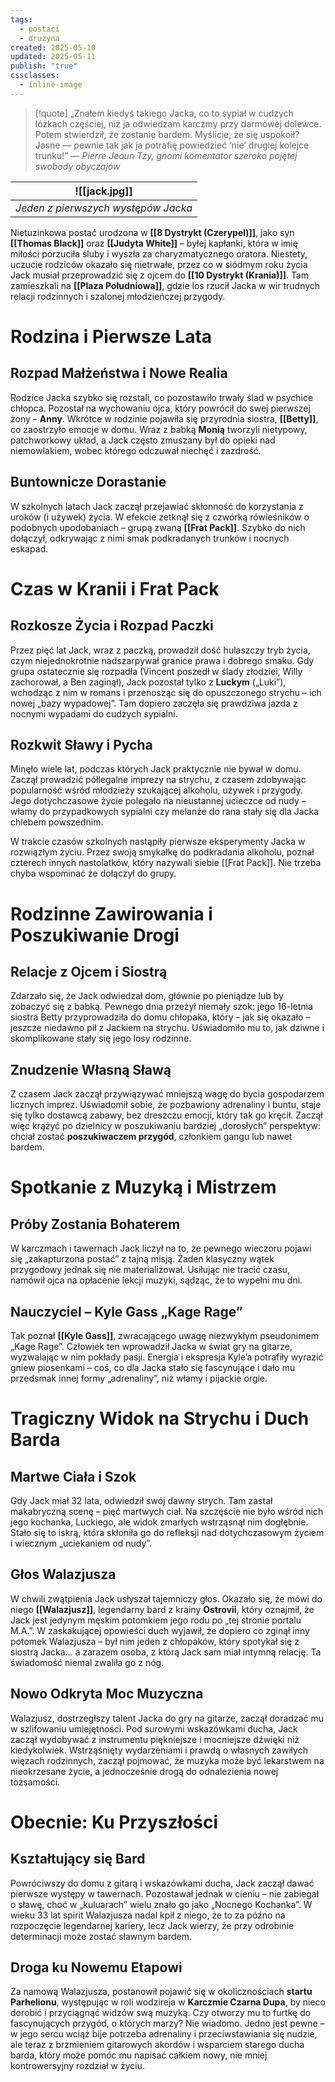 ```yaml
---
tags:
  - postaci
  - druzyna
created: 2025-05-10
updated: 2025-05-11
publish: "true"
cssclasses:
  - inline-image
---
```

> [!quote] „Znałem kiedyś takiego Jacka, co to sypiał w cudzych łóżkach częściej, niż ja odwiedzam karczmy przy darmowej dolewce. Potem stwierdził, że zostanie bardem. Myślicie, że się uspokoił? Jasne — pewnie tak jak ja potrafię powiedzieć ‘nie’ drugiej kolejce trunku!”
>— _Pierre Jeoun Tzy, gnomi komentator szeroko pojętej swobody obyczajów_


|  ![[jack.jpg]]   | 
| --- | 
|  *Jeden z pierwszych występów Jacka*   | 


Nietuzinkowa postać urodzona w **[[8 Dystrykt (Czerypel)]]**, jako syn **[[Thomas Black]]** oraz **[[Judyta White]]** – byłej kapłanki, która w imię miłości porzuciła śluby i wyszła za charyzmatycznego oratora. Niestety, uczucie rodziców okazało się nietrwałe, przez co w siódmym roku życia Jack musiał przeprowadzić się z ojcem do **[[10 Dystrykt (Krania)]]**. Tam zamieszkali na **[[Plaza Południowa]]**, gdzie los rzucił Jacka w wir trudnych relacji rodzinnych i szalonej młodzieńczej przygody.
# **Rodzina i Pierwsze Lata**
## Rozpad Małżeństwa i Nowe Realia
Rodzice Jacka szybko się rozstali, co pozostawiło trwały ślad w psychice chłopca. Pozostał na wychowaniu ojca, który powrócił do swej pierwszej żony – **Anny**. Wkrótce w rodzinie pojawiła się przyrodnia siostra, **[[Betty]]**, co zaostrzyło emocje w domu. Wraz z babką **Monią** tworzyli nietypowy, patchworkowy układ, a Jack często zmuszany był do opieki nad niemowlakiem, wobec którego odczuwał niechęć i zazdrość.
## Buntownicze Dorastanie
W szkolnych latach Jack zaczął przejawiać skłonność do korzystania z uroków (i używek) życia. W efekcie zetknął się z czwórką rówieśników o podobnych upodobaniach – grupą zwaną **[[Frat Pack]]**. Szybko do nich dołączył, odkrywając z nimi smak podkradanych trunków i nocnych eskapad.
# **Czas w Kranii i Frat Pack**
## Rozkosze Życia i Rozpad Paczki
Przez pięć lat Jack, wraz z paczką, prowadził dość hulaszczy tryb życia, czym niejednokrotnie nadszarpywał granice prawa i dobrego smaku. Gdy grupa ostatecznie się rozpadła (Vincent poszedł w ślady złodziei, Willy zachorował, a Ben zaginął), Jack pozostał tylko z **Luckym** („Luki”), wchodząc z nim w romans i przenosząc się do opuszczonego strychu – ich nowej „bazy wypadowej”. Tam dopiero zaczęła się prawdziwa jazda z nocnymi wypadami do cudzych sypialni.
## Rozkwit Sławy i Pycha
Minęło wiele lat, podczas których Jack praktycznie nie bywał w domu. Zaczął prowadzić półlegalne imprezy na strychu, z czasem zdobywając popularność wśród młodzieży szukającej alkoholu, używek i przygody. Jego dotychczasowe życie polegało na nieustannej ucieczce od nudy – włamy do przypadkowych sypialni czy melanże do rana stały się dla Jacka chlebem powszednim.

W trakcie czasów szkolnych nastąpiły pierwsze eksperymenty Jacka w rozwiązłym życiu. Przez swoją smykałkę do podkradania alkoholu, poznał czterech innych nastolatków, który nazywali siebie [[Frat Pack]]. Nie trzeba chyba wspominać że dołączył do grupy. 
# **Rodzinne Zawirowania i Poszukiwanie Drogi**
## Relacje z Ojcem i Siostrą
Zdarzało się, że Jack odwiedzał dom, głównie po pieniądze lub by zobaczyć się z babką. Pewnego dnia przeżył niemały szok: jego 16-letnia siostra Betty przyprowadziła do domu chłopaka, który – jak się okazało – jeszcze niedawno pił z Jackiem na strychu. Uświadomiło mu to, jak dziwne i skomplikowane stały się jego losy rodzinne.
## Znudzenie Własną Sławą
Z czasem Jack zaczął przywiązywać mniejszą wagę do bycia gospodarzem licznych imprez. Uświadomił sobie, że pozbawiony adrenaliny i buntu, staje się tylko dostawcą zabawy, bez dreszczu emocji, który tak go kręcił. Zaczął więc krążyć po dzielnicy w poszukiwaniu bardziej „dorosłych” perspektyw: chciał zostać **poszukiwaczem przygód**, członkiem gangu lub nawet bardem.
# **Spotkanie z Muzyką i Mistrzem**
## Próby Zostania Bohaterem
W karczmach i tawernach Jack liczył na to, że pewnego wieczoru pojawi się „zakapturzona postać” z tajną misją. Żaden klasyczny wątek przygodowy jednak się nie materializował. Usiłując nie tracić czasu, namówił ojca na opłacenie lekcji muzyki, sądząc, że to wypełni mu dni.
## Nauczyciel – Kyle Gass „Kage Rage”
Tak poznał **[[Kyle Gass]]**, zwracającego uwagę niezwykłym pseudonimem „Kage Rage”. Człowiek ten wprowadził Jacka w świat gry na gitarze, wyzwalając w nim pokłady pasji. Energia i ekspresja Kyle’a potrafiły wyrazić gniew piosenkami – coś, co dla Jacka stało się fascynujące i dało mu przedsmak innej formy „adrenaliny”, niż włamy i pijackie orgie.
# **Tragiczny Widok na Strychu i Duch Barda**
## Martwe Ciała i Szok
Gdy Jack miał 32 lata, odwiedził swój dawny strych. Tam zastał makabryczną scenę – pięć martwych ciał. Na szczęście nie było wśród nich jego kochanka, Luckiego, ale widok zmarłych wstrząsnął nim dogłębnie. Stało się to iskrą, która skłoniła go do refleksji nad dotychczasowym życiem i wiecznym „uciekaniem od nudy”.
## Głos Walazjusza
W chwili zwątpienia Jack usłyszał tajemniczy głos. Okazało się, że mówi do niego **[[Walazjusz]]**, legendarny bard z krainy **Ostrovii**, który oznajmił, że Jack jest jedynym męskim potomkiem jego rodu po „tej stronie portalu M.A.”. W zaskakującej opowieści duch wyjawił, że dopiero co zginął inny potomek Walazjusza – był nim jeden z chłopaków, który spotykał się z siostrą Jacka… a zarazem osoba, z którą Jack sam miał intymną relację. Ta świadomość niemal zwaliła go z nóg.
## Nowo Odkryta Moc Muzyczna
Walazjusz, dostrzegłszy talent Jacka do gry na gitarze, zaczął doradzać mu w szlifowaniu umiejętności. Pod surowymi wskazówkami ducha, Jack zaczął wydobywać z instrumentu piękniejsze i mocniejsze dźwięki niż kiedykolwiek. Wstrząśnięty wydarzeniami i prawdą o własnych zawiłych więzach rodzinnych, zaczął pojmować, że muzyka może być lekarstwem na nieokrzesane życie, a jednocześnie drogą do odnalezienia nowej tożsamości.
# **Obecnie: Ku Przyszłości**
## Kształtujący się Bard
Powróciwszy do domu z gitarą i wskazówkami ducha, Jack zaczął dawać pierwsze występy w tawernach. Pozostawał jednak w cieniu – nie zabiegał o sławę, choć w „kuluarach” wielu znało go jako „Nocnego Kochanka”. W wieku 33 lat spirit Walazjusza nadal kpił z niego, że to za późno na rozpoczęcie legendarnej kariery, lecz Jack wierzy, że przy odrobinie determinacji może zostać sławnym bardem.
## Droga ku Nowemu Etapowi
Za namową Walazjusza, postanowił pojawić się w okolicznościach **startu Parhelionu**, występując w roli wodzireja w **Karczmie Czarna Dupa**, by nieco dorobić i przyciągnąć widzów swą muzyką. Czy otworzy mu to furtkę do fascynujących przygód, o których marzy? Nie wiadomo. Jedno jest pewne – w jego sercu wciąż bije potrzeba adrenaliny i przeciwstawiania się nudzie, ale teraz z brzmieniem gitarowych akordów i wsparciem starego ducha barda, który może pomóc mu napisać całkiem nowy, nie mniej kontrowersyjny rozdział w życiu.
